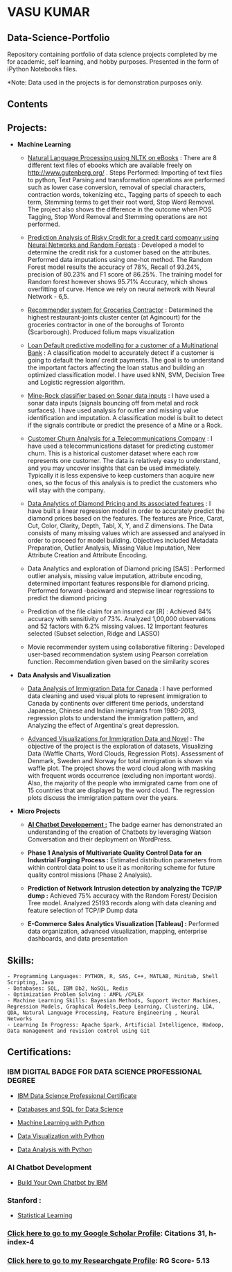 # VASU KUMAR

## Data-Science-Portfolio

Repository containing portfolio of data science projects completed by me for academic, self learning, and hobby purposes. Presented in the form of iPython Notebooks files.

*Note: Data used in the projects is for demonstration purposes only.

## Contents

## Projects: 
- **Machine Learning**

     - [Natural Language Processing using NLTK on eBooks](https://github.com/vasukumar92/Natural-Language-Processing-using-NLTK-on-eBooks/blob/master/NLTK_Books.ipynb) : There are 8 different text files of ebooks which are available freely on http://www.gutenberg.org/ . Steps Performed: Importing of text files to python, Text Parsing and transformation operations are performed such as lower case conversion, removal of special characters, contraction words, tokenizing etc., Tagging parts of speech to each term, Stemming terms to get their root word, Stop Word Removal. The project also shows the difference in the outcome when POS Tagging, Stop Word Removal and Stemming operations are not performed.

    - [Prediction Analysis of Risky Credit for a credit card company using Neural Networks and Random Forests](https://github.com/vasukumar92/Prediction-Analysis-of-Risky-Credit-ANN-RF-DT-/blob/master/Credit%20History%20_Risk%20(1).ipynb) : Developed a model to determine the credit risk for a customer based on the attributes. Performed data imputations using one-hot method. The Random Forest model results the accuracy of 78%, Recall of 93.24%, precision of 80.23% and F1 score of 86.25%. The training model for Random forest however shows 95.71% Accuracy, which shows overfitting of curve. Hence we rely on neural network with Neural Network - 6,5.  

    - [Recommender system for Groceries Contractor](https://github.com/vasukumar92/Recommender-System-for-Groceries-Contractor/blob/master/Groceries%20Recommender%20System%20(1).ipynb) : Determined the highest restaurant-joints cluster center (at Agincourt) for the groceries contractor in one of the boroughs of Toronto (Scarborough). Produced folium maps visualization

    - [Loan Default predictive modelling for a customer of a Multinational Bank](https://github.com/vasukumar92/Loan-Default-Prediction/blob/master/Loan%20Default%20Classifier.ipynb) : A classification model to accurately detect if a customer is going to default the loan/ credit payments. The goal is to understand the important factors affecting the loan status and building an optimized classification model. I have used kNN, SVM, Decision Tree and Logistic regression algorithm.

    - [Mine-Rock classifier based on Sonar data inputs](https://github.com/vasukumar92/Mine-vs-Rock-Classifier---SONAR-Data/blob/master/Mine%20Sonar%20Classifier.ipynb) : I have used a sonar data inputs (signals bouncing off from metal and rock surfaces). I have used analysis for outlier and missing value identification and imputation.  A classification model is built to detect if the signals contribute or predict the presence of a Mine or a Rock.

    - [Customer Churn Analysis for a Telecommunications Company](https://github.com/vasukumar92/Customer-Churn-Analysis-for-a-Telecommunications-Company/blob/master/Customer%20Churn%20Analysis%20for%20a%20Telecommunications%20Company.ipynb) : I have used a telecommunications dataset for predicting customer churn. This is a historical customer dataset where each row represents one customer. The data is relatively easy to understand, and you may uncover insights that can be used immediately. Typically it is less expensive to keep customers than acquire new ones, so the focus of this analysis is to predict the customers who will stay with the company.

    - [Data Analytics of Diamond Pricing and its associated features](https://github.com/vasukumar92/Data-Analytics-of-Diamond-Prices-and-Features/blob/master/Data%20Preprocessing%20(1).ipynb) : I have built a linear regression model in order to accurately predict the diamond prices based on the features. The features are Price, Carat, Cut, Color, Clarity, Depth, Tabl, X, Y, and Z dimensions. The Data consists of many missing values which are assessed and analysed in order to proceed for model building. Objectives included Metadata Preparation, Outlier Analysis, Missing Value Imputation, New Attribute Creation and Attribute Encoding.

    - Data Analytics and exploration of Diamond pricing [SAS] : Performed outlier analysis, missing value imputation, attribute encoding, determined important features responsible for diamond pricing. Performed forward -backward and stepwise linear regressions to predict the diamond pricing
    
    - Prediction of the file claim for an insured car [R] : Achieved 84% accuracy with sensitivity of 73%. Analyzed 1,00,000 observations and 52 factors with 6.2% missing values. 12 Important features selected (Subset selection, Ridge and LASSO)

    - Movie recommender system using collaborative filtering : Developed user-based recommendation system using Pearson correlation function. Recommendation given based on the similarity scores

- **Data Analysis and Visualization**
    - [Data Analysis of Immigration Data for Canada](https://github.com/vasukumar92/Immigration-Data---Visual-Analytics/blob/master/Immigration%20Data%20-%20Visualization%20Analytics%20(2).ipynb) : I have performed data cleaning and used visual plots to represent immigration to Canada by continents over different time periods, understand Japanese, Chinese and Indian immigrants from 1980-2013, regression plots to understand the immigration pattern, and Analyzing the effect of Argentina's great depression.
    
     - [Advanced Visualizations for Immigration Data and Novel](https://github.com/vasukumar92/Advanced-Data-Visualizations---Immigration-Data-and-Novel/blob/master/Advanced%20Visual%20Analytics%20-%20Immigration%20Data%20and%20Novel.ipynb) : The objective of the project is the exploration of datasets, Visualizing Data (Waffle Charts, Word Clouds, Regression Plots). Assessment of Denmark, Sweden and Norway for total immigration is shown via waffle plot. The project shows the word cloud along with masking with frequent words occurrence (excluding non important words). Also, the majority of the people who immigrated came from one of 15 countries that are displayed by the word cloud. The regression plots discuss the immigration pattern over the years.    
    
- **Micro Projects**
   
   - **[AI Chatbot Developement :](https://vasukumar.intelaedu.com/)** The badge earner has demonstrated an understanding of the creation of Chatbots by leveraging Watson Conversation and their deployment on WordPress.

    - **Phase 1 Analysis of Multivariate Quality Control Data for an Industrial Forging Process :** Estimated distribution parameters from within control data point to use it as monitoring scheme for future quality control missions (Phase 2 Analysis).
    
    - **Prediction of Network Intrusion detection by analyzing the TCP/IP dump :** Achieved 75% accuracy with the Random Forest/ Decision Tree model. Analyzed 25193 records along with data cleaning and feature selection of TCP/IP Dump data
    
    - **E-Commerce Sales Analytics Visualization [Tableau] :** Performed data organization, advanced visualization, mapping, enterprise dashboards, and data presentation
    
## Skills: 
    - Programming Languages: PYTHON, R, SAS, C++, MATLAB, Minitab, Shell Scripting, Java
    - Databases: SQL, IBM Db2, NoSQL, Redis
    - Optimization Problem Solving : AMPL /CPLEX
    - Machine Learning Skills: Bayesian Methods, Support Vector Machines, Regression Models, Graphical Models,Deep Learning, Clustering, LDA, QDA, Natural Language Processing, Feature Engineering , Neural Networks   
    - Learning In Progress: Apache Spark, Artificial Intelligence, Hadoop, Data management and revision control using Git

## Certifications:

### IBM DIGITAL BADGE FOR DATA SCIENCE PROFESSIONAL DEGREE 

 - [IBM Data Science Professional Certificate](https://www.youracclaim.com/badges/6036b3d3-7179-49cb-977d-0bff1d71eec9/linked_in)

 - [Databases and SQL for Data Science](https://www.coursera.org/account/accomplishments/verify/5ZUCBSV8MTUY)
 
 - [Machine Learning with Python](https://www.coursera.org/account/accomplishments/verify/9F9333ZFFZS8)

 - [Data Visualization with Python](https://www.coursera.org/account/accomplishments/verify/MBSRXL7HPYZK)

 - [Data Analysis with Python](https://www.coursera.org/account/accomplishments/verify/3YZ6EX5Q2QMH)
    
### AI Chatbot Development
 - [Build Your Own Chatbot by IBM](https://www.youracclaim.com/badges/687770ea-aaa9-4b08-9b93-74342b231b73/linked_in_profile)
 
### Stanford : 

 - [Statistical Learning](https://verify.lagunita.stanford.edu/SOA/bef05e882c8947549c075d3783bb6a32/)
    
 ### [Click here to go to my Google Scholar Profile](https://scholar.google.com/citations?user=KChhjggAAAAJ&hl=en): Citations 31, h-index-4
 
 ### [Click here to go to my Researchgate Profile](https://www.researchgate.net/profile/Vasu_Kumar2): RG Score- 5.13
